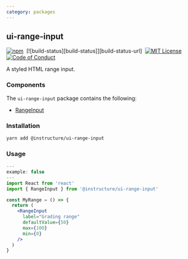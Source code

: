 ```yaml
---
category: packages
---
```


## ui-range-input

[![npm][npm]][npm-url]&nbsp;
[![build-status][build-status]][build-status-url]&nbsp;
[![MIT License][license-badge]][license]&nbsp;
[![Code of Conduct][coc-badge]][coc]

A styled HTML range input.

### Components

The `ui-range-input` package contains the following:

- [RangeInput](#RangeInput)

### Installation

```sh
yarn add @instructure/ui-range-input
```

### Usage

```jsx
---
example: false
---
import React from 'react'
import { RangeInput } from '@instructure/ui-range-input'

const MyRange = () => {
  return (
    <RangeInput
      label="Grading range"
      defaultValue={50}
      max={100}
      min={0}
    />
  )
}
```

[npm]: https://img.shields.io/npm/v/@instructure/ui-range-input.svg
[npm-url]: https://npmjs.com/package/@instructure/ui-range-input
[license-badge]: https://img.shields.io/npm/l/instructure-ui.svg?style=flat-square
[license]: https://github.com/instructure/instructure-ui/blob/master/LICENSE
[coc-badge]: https://img.shields.io/badge/code%20of-conduct-ff69b4.svg?style=flat-square
[coc]: https://github.com/instructure/instructure-ui/blob/master/CODE_OF_CONDUCT.md
